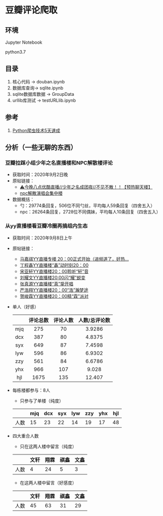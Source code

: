 # 豆瓣评论爬取

## 环境

Jupyter Notebook

python3.7

## 目录

1. 核心代码 -> douban.ipynb
2. 数据库查询-> sqlite.ipynb
3. sqlite数据库数据 -> GroupData
4. urllib库测试 -> testURLlib.ipynb

## 参考

1. [Python爬虫技术5天速成](https://www.bilibili.com/video/BV12E411A7ZQ)

## 分析（一些无聊的东西）

### 豆瓣拉踩小组少年之名直播楼和NPC解散楼评论

- 获取时间：2020年9月2日晚
- 原帖链接：
  - [⚠️今晚八点优酷直播//少年之名成团夜//不见不散！！【预热聊天楼】](https://www.douban.com/group/topic/190505194/)
  - [npc解散演唱会集中楼](https://www.douban.com/group/topic/154877308/)
- 数据概括：
  - 勺：29774条回复，506位不同勺丝，平均每人59条回复（四舍五入）
  - npc：26264条回复，2728位不同偶妹，平均每人10条回复（四舍五入）

### 从yy直播楼看豆瓣冷圈再搞组内生态

- 获取时间：2020年9月8日上午
- 原帖链接：
  - [马嘉祺YY直播专楼 20：00正式开始（进频道了，好热...](https://www.douban.com/group/topic/182894349/)
  - [丁程鑫YY直播楼“鑫”动时刻20：00](https://www.douban.com/group/topic/183973479/)
  - [宋亚轩YY直播楼20：00聆听“轩”音](https://www.douban.com/group/topic/184971920/)
  - [刘耀文YY直播楼20:00闪“耀”蜕变](https://www.douban.com/group/topic/186041082/)
  - [张真源YY直播楼“真”挚开唱](https://www.douban.com/group/topic/187106658/)
  - [严浩翔YY直播楼20：00“浩”瀚梦途](https://www.douban.com/group/topic/188045618/)
  - [贺峻霖YY直播楼20：00精“霖”派对](https://www.douban.com/group/topic/189063209/)

- 单人（好感）

  |      | 评论总数 | 评论人数 | 人数/总评论数 |
  | :--: | :------: | :------: | :-----------: |
  | mjq  |   275    |    70    |    3.9286     |
  | dcx  |   387    |    80    |    4.8375     |
  | syx  |   649    |    87    |    7.4598     |
  | lyw  |   596    |    86    |    6.9302     |
  | zzy  |   561    |    84    |    6.6786     |
  | yhx  |   966    |   107    |     9.028     |
  | hjl  |   1675   |   135    |    12.407     |

- 每栋楼都参与：8人

  - 只参与了单楼（纯度）

  |      | mjq  | dcx  | syx  | lyw  | zzy  | yhx  | hjl  |
  | :--: | :--- | ---- | ---- | ---- | ---- | ---- | ---- |
  | 人数 | 15   | 23   | 22   | 14   | 19   | 17   | 48   |

- 四大重合人数

  - 只在这两人楼中留言（纯度）

  |      | 文轩 | 翔霖 | 祺鑫 | 文鑫 |
  | ---- | ---- | ---- | ---- | ---- |
  | 人数 | 4    | 24   | 5    | 3    |

  - 在这两人楼中留言（好感度）

  |      | 文轩 | 翔霖 | 祺鑫 | 文鑫 |
  | ---- | ---- | ---- | ---- | ---- |
  | 人数 | 45   | 63   | 31   | 29   |

  